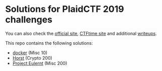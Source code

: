 # Solutions for PlaidCTF 2019 challenges

You can also check the [official site](https://play.plaidctf.com/),
[CTFtime site](https://ctftime.org/event/779)
and additional [writeups](https://ctftime.org/event/743/tasks/).

This repo contains the following solutions:

* [docker](docker/README.md) (Misc 10)
* [Horst](horst/README.md) (Crypto 200)
* [Project Eulernt](eulernt/README.md) (Misc 200)
